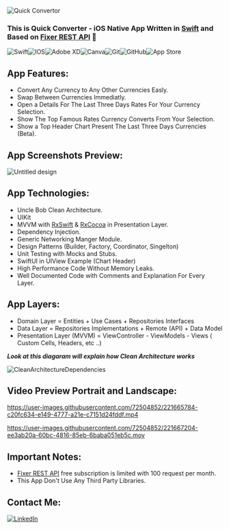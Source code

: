 ![Quick Convertor](https://user-images.githubusercontent.com/72504852/221653945-f2a94b34-6f50-41f8-9da4-f76cc2bf3969.png)

### This is Quick Converter - iOS Native App Written in [Swift][Swift] and Based on [Fixer REST API][Fixer REST API] 👋


<img alt="Swift" src="https://img.shields.io/badge/swift-%23FA7343.svg?&style=for-the-badge&logo=swift&logoColor=white"/><img alt="IOS" src="https://img.shields.io/badge/iOS-000000?style=for-the-badge&logo=ios&logoColor=white"><img alt="Adobe XD" src="https://img.shields.io/badge/adobe%20xd%20-%23FF26BE.svg?&style=for-the-badge&logo=adobe%20xd&logoColor=white"/><img alt="Canva" src="https://img.shields.io/badge/Canva%20-%2300C4CC.svg?&style=for-the-badge&logo=Canva&logoColor=white"/><img alt="Git" src ="https://img.shields.io/badge/sqlite-%2307405e.svg?&style=for-the-badge&logo=sqlite&logoColor=white"/><img alt="GitHub" src="https://img.shields.io/badge/github%20-%23121011.svg?&style=for-the-badge&logo=github&logoColor=white"/><img alt="App Store" src="https://img.shields.io/badge/App_Store-0D96F6?style=for-the-badge&logo=app-store&logoColor=white" />


## App Features: 

- Convert Any Currency to Any Other Currencies Easly.
- Swap Between Currencies Immediatly.
- Open a Details For The Last Three Days Rates For Your Currency Selection.
- Show The Top Famous Rates Currency Converts From Your Selection.
- Show a Top Header Chart Present The Last Three Days Currencies (Beta).

## App Screenshots Preview: 

![Untitled design](https://user-images.githubusercontent.com/72504852/221663354-e26a6ba8-970b-438a-a01b-ec082d7e569c.png)

 ## App Technologies:

- Uncle Bob Clean Architecture.
- UIKit
- MVVM with [RxSwift][RxSwift] & [RxCocoa][RxSwift] in Presentation Layer.
- Dependency Injection.
- Generic Networking Manger Module.
- Design Patterns (Builder, Factory, Coordinator, Singelton) 
- Unit Testing with Mocks and Stubs.
- SwiftUI in UIView Example (Chart Header)
- High Performance Code Without Memory Leaks.
- Well Documented Code with Comments and Explanation For Every Layer.

## App Layers: 

- Domain Layer = Entities + Use Cases + Repositories Interfaces
- Data Layer = Repositories Implementations + Remote (API) + Data Model
- Presentation Layer (MVVM) = ViewController - ViewModels - Views ( Custom Cells, Headers, etc ..) 

***Look at this diagaram will explain how Clean Architecture works***

![CleanArchitectureDependencies](https://user-images.githubusercontent.com/72504852/221656809-fcde020e-f7d9-48eb-964e-1f9fe2b07718.png)

## Video Preview Portrait and Landscape:

https://user-images.githubusercontent.com/72504852/221665784-c20fc634-e149-4777-a21e-c7151d24fddf.mp4


https://user-images.githubusercontent.com/72504852/221667204-ee3ab20a-60bc-4816-85eb-6baba051eb5c.mov


## Important Notes:

- [Fixer REST API][Fixer REST API] free subscription is limited with 100 request per month.
- This App Don't Use Any Third Party Libraries.

## Contact Me:

[<img alt="LinkedIn" src="https://img.shields.io/badge/linkedin%20-%230077B5.svg?&style=for-the-badge&logo=linkedin&logoColor=white"/>][contact]

[Swift]: https://docs.swift.org/swift-book/documentation/the-swift-programming-language/
[Fixer REST API]: https://apilayer.com/marketplace/fixer-api
[contact]: https://www.linkedin.com/in/ali-fayed-8682aa1a6/
[RxSwift]: https://github.com/ReactiveX/RxSwift
